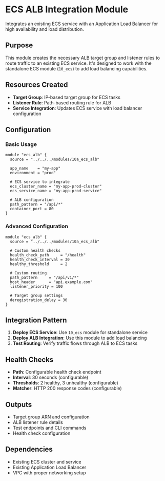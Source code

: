 # ECS ALB Integration Module

Integrates an existing ECS service with an Application Load Balancer for high availability and load distribution.

## Purpose

This module creates the necessary ALB target group and listener rules to route traffic to an existing ECS service. It's designed to work with the standalone ECS module (`10_ecs`) to add load balancing capabilities.

## Resources Created

- **Target Group**: IP-based target group for ECS tasks
- **Listener Rule**: Path-based routing rule for ALB
- **Service Integration**: Updates ECS service with load balancer configuration

## Configuration

### Basic Usage

```hcl
module "ecs_alb" {
  source = "../../../modules/10a_ecs_alb"
  
  app_name    = "my-app"
  environment = "prod"
  
  # ECS service to integrate
  ecs_cluster_name = "my-app-prod-cluster"
  ecs_service_name = "my-app-prod-service"
  
  # ALB configuration
  path_pattern = "/api/*"
  container_port = 80
}
```

### Advanced Configuration

```hcl
module "ecs_alb" {
  source = "../../../modules/10a_ecs_alb"
  
  # Custom health checks
  health_check_path     = "/health"
  health_check_interval = 30
  healthy_threshold     = 2
  
  # Custom routing
  path_pattern     = "/api/v1/*"
  host_header      = "api.example.com"
  listener_priority = 100
  
  # Target group settings
  deregistration_delay = 30
}
```

## Integration Pattern

1. **Deploy ECS Service**: Use `10_ecs` module for standalone service
2. **Deploy ALB Integration**: Use this module to add load balancing
3. **Test Routing**: Verify traffic flows through ALB to ECS tasks

## Health Checks

- **Path**: Configurable health check endpoint
- **Interval**: 30 seconds (configurable)
- **Thresholds**: 2 healthy, 3 unhealthy (configurable)
- **Matcher**: HTTP 200 response codes (configurable)

## Outputs

- Target group ARN and configuration
- ALB listener rule details
- Test endpoints and CLI commands
- Health check configuration

## Dependencies

- Existing ECS cluster and service
- Existing Application Load Balancer
- VPC with proper networking setup 